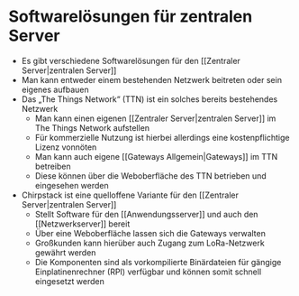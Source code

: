 # Softwarelösungen für zentralen Server
- Es gibt verschiedene Softwarelösungen für den [[Zentraler Server|zentralen Server]]
- Man kann entweder einem bestehenden Netzwerk beitreten oder sein eigenes aufbauen
- Das „The Things Network“ (TTN) ist ein solches bereits bestehendes Netzwerk
	- Man kann einen eigenen [[Zentraler Server|zentralen Server]] im The Things Network aufstellen
	- Für kommerzielle Nutzung ist hierbei allerdings eine kostenpflichtige Lizenz vonnöten
	- Man kann auch eigene [[Gateways Allgemein|Gateways]] im TTN betreiben
	- Diese können über die Weboberfläche des TTN betrieben und eingesehen werden
- Chirpstack ist eine quelloffene Variante für den [[Zentraler Server|zentralen Server]]
	- Stellt Software für den [[Anwendungsserver]] und auch den [[Netzwerkserver]] bereit
	- Über eine Weboberfläche lassen sich die Gateways verwalten
	- Großkunden kann hierüber auch Zugang zum LoRa-Netzwerk gewährt werden
	- Die Komponenten sind als vorkompilierte Binärdateien für gängige Einplatinenrechner (RPI) verfügbar und können somit schnell eingesetzt werden